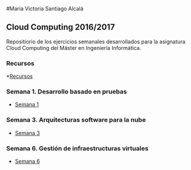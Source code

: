 #María Victoria Santiago Alcalá

## Cloud Computing 2016/2017

Repositiorio de los ejercicios semanales desarrollados para la asignatura Cloud Computing del Máster en Ingeniería Informática.

### Recursos
*[Recursos](recursos.md)

### Semana 1. Desarrollo basado en pruebas
* [Semana 1](semana1.md)

### Semana 3. Arquitecturas software para la nube
* [Semana 3](semana3.md)

### Semana 6. Gestión de infraestructuras virtuales
* [Semana 6](semana6.md)
